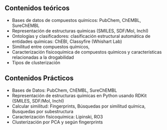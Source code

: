 ## Contenidos teóricos

* Bases de datos de compuestos químicos: PubChem, ChEMBL, SureChEMBL
* Representación de estructuras químicas (SMILES, SDF/Mol, InchI)
* Ontologías y clasificadores: clasificación estructural automática de entidades químicas: ChEBI, Classyfire (Whishart Lab)
* Similitud entre compuestos químicos, 
* Caracterización fisicoquímica de compuestos químicos y características relacionadas a la  drogabilidad
* Tipos de clusterización

## Contenidos Prácticos

* Bases de Datos: PubChem, ChEMBL, SureChEMBL
* Representación de estructuras químicas en Python usando RDKit (SMILES, SDF/Mol, InchI)
* Calcular similitud: Fingerprints, Búsquedas por similitud química, Busquedas por subestructura
* Caracterización fisicoquímica: Lipinski, RO3
* Clusterización por PCA y según fingerprints 


<!--
[:fontawesome-solid-2x-download: Programa completo de la materia](#){ .md-button } 
-->
